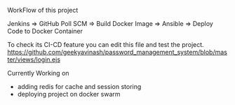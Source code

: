 WorkFlow of this project

Jenkins  =>  GitHub Poll SCM  =>  Build Docker Image  => Ansible  =>  Deploy Code to Docker Container

To check its CI-CD feature you can edit this file and test the project.
https://github.com/geekyavinash/password_management_system/blob/master/views/login.ejs

Currently Working on
- adding redis for cache and session storing
- deploying project on docker swarm
